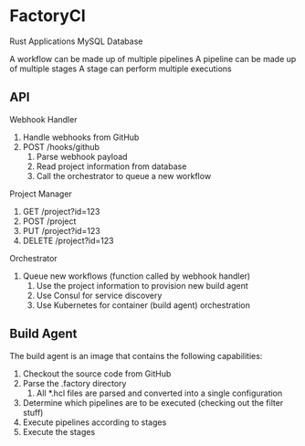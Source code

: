 # FactoryCI

Rust Applications
MySQL Database

A workflow can be made up of multiple pipelines
A pipeline can be made up of multiple stages
A stage can perform multiple executions

## API

Webhook Handler

1. Handle webhooks from GitHub
2. POST /hooks/github
   1. Parse webhook payload
   2. Read project information from database
   3. Call the orchestrator to queue a new workflow

Project Manager

1. GET /project?id=123
2. POST /project
3. PUT /project?id=123
4. DELETE /project?id=123

Orchestrator

1. Queue new workflows (function called by webhook handler)
   1. Use the project information to provision new build agent
   2. Use Consul for service discovery
   3. Use Kubernetes for container (build agent) orchestration

## Build Agent

The build agent is an image that contains the following capabilities:

1. Checkout the source code from GitHub
2. Parse the .factory directory
   1. All *.hcl files are parsed and converted into a single configuration
3. Determine which pipelines are to be executed (checking out the filter stuff)
4. Execute pipelines according to stages
5. Execute the stages
